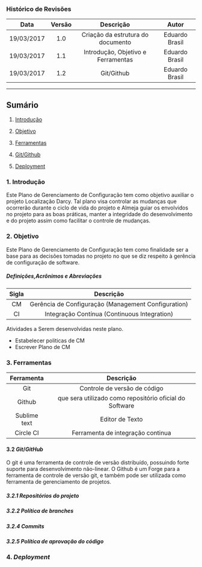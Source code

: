 ### Histórico de Revisões

| Data | Versão | Descrição | Autor |
|:----:|:------:|:---------:|:-----:|
|19/03/2017| 1.0 | Criação da estrutura do documento | Eduardo Brasil |
|19/03/2017| 1.1 | Introdução, Objetivo e Ferramentas | Eduardo Brasil |
|19/03/2017| 1.2 | Git/Github | Eduardo Brasil |

***

## Sumário
1.   [Introdução](#1-introdução)

2.   [Objetivo](#2-objetivo)

3.   [Ferramentas](#3-Ferramentas)

4.   [Git/Github](#4-Git/Github)

5.   [Deployment](#5-Deployment)



### 1. Introdução

Este Plano de Gerenciamento de Configuração tem como objetivo auxiliar o projeto Localização Darcy. Tal plano visa controlar as mudanças que ocorrerão durante o ciclo de vida do projeto e Almeja guiar os envolvidos no projeto para as boas práticas, manter a integridade do desenvolvimento e do projeto assim como facilitar o controle de mudanças.

### 2. Objetivo

Este Plano de Gerenciamento de Configuração tem como finalidade ser a base para as decisões tomadas no projeto no que se diz respeito à gerência de configuração de software.

##### Definições,Acrônimos e Abreviações 

| Sigla | Descrição |
|:----:|:------:|
|CM|	Gerência de Configuração (Management Configuration)|
|CI|	Integração Contínua (Continuous Integration)|

Atividades a Serem desenvolvidas neste plano.

 * Estabelecer politicas de CM
 * Escrever Plano de CM

### 3. Ferramentas   

| Ferramenta | Descrição |
|:----:|:------:|
|Git|	Controle de versão de código|
|Github| que sera utilizado como repositório oficial do Software|
|Sublime text| 	Editor de Texto|
|Circle CI|	Ferramenta de integração continua|


#### 3.2 _Git_/_GitHub_  

O git é uma ferramenta de controle de versão distribuído, possuindo forte suporte para desenvolvimento não-linear.
O Github é um Forge para a ferramenta de controle de versão git, e também pode ser utilizada como ferramenta de gerenciamento de projetos.

##### 3.2.1 Repositórios do projeto

##### 3.2.2 Política de _branches_

##### 3.2.4 _Commits_

##### 3.2.5 Política de aprovação do código

### 4. _Deployment_  